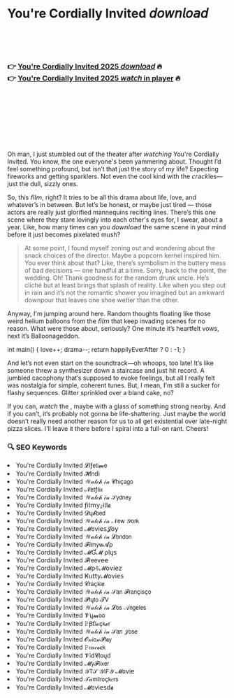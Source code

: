 <h1>You're Cordially Invited 𝘥𝘰𝘸𝘯𝘭𝘰𝘢𝘥</h1>

<br><br><br>

<h3>👉 <a href="https://Antonios-hardtalsspotnag1983.github.io/dyclgezalw/">You're Cordially Invited 2025 𝘥𝘰𝘸𝘯𝘭𝘰𝘢𝘥</a> 🔥<br>
👉 <a href="https://Antonios-hardtalsspotnag1983.github.io/dyclgezalw/">You're Cordially Invited 2025 𝘸𝘢𝘵𝘤𝘩 in player</a> 🔥
</h3>



<br><br><br><br><br><br><br>


Oh man, I just stumbled out of the theater after 𝘸𝘢𝘵𝘤𝘩𝘪𝘯𝘨 You're Cordially Invited. You know, the one everyone's been yammering about. Thought I’d feel something profound, but isn’t that just the story of my life? Expecting fireworks and getting sparklers. Not even the cool kind with the 𝘤𝘳𝘢𝘤𝘬les—just the dull, sizzly ones. 

So, this 𝘧𝘪𝘭𝘮, right? It tries to be all this drama about life, love, and whatever’s in between. But let’s be honest, or maybe just tired — those actors are really just glorified mannequins reciting lines. There’s this one scene where they stare lovingly into each other's eyes for, I swear, about a year. Like, how many times can you 𝘥𝘰𝘸𝘯𝘭𝘰𝘢𝘥 the same scene in your mind before it just becomes pixelated mush?

> At some point, I found myself zoning out and wondering about the snack choices of the director. Maybe a popcorn kernel inspired him. You ever think about that? Like, there’s symbolism in the buttery mess of bad decisions — one handful at a time. Sorry, back to the point, the wedding. Oh! Thank goodness for the random drunk uncle. He’s cliché but at least brings that splash of reality. Like when you step out in rain and it’s not the romantic shower you imagined but an awkward downpour that leaves one shoe wetter than the other.

Anyway, I'm jumping around here. Random thoughts floating like those weird helium balloons from the 𝘧𝘪𝘭𝘮 that keep invading scenes for no reason. What were those about, seriously? One minute it’s heartfelt vows, next it’s Balloonageddon. 

int main() {
    love++;
    drama--;
    return happilyEverAfter ? 0 : -1;
}

And let’s not even start on the soundtrack—oh whoops, too late! It’s like someone threw a synthesizer down a staircase and just hit record. A jumbled cacophony that’s supposed to evoke feelings, but all I really felt was nostalgia for simple, coherent tunes. But, I mean, I'm still a sucker for flashy sequences. Glitter sprinkled over a bland cake, no?

If you can, 𝘸𝘢𝘵𝘤𝘩 the  , maybe with a glass of something strong nearby. And if you can’t, it’s probably not gonna be life-shattering. Just maybe the world doesn’t really need another reason for us to all get existential over late-night pizza slices. I'll leave it there before I spiral into a full-on rant. Cheers!

<h3>🔍 SEO Keywords</h3>
<li>You're Cordially Invited 𝓛𝗂ƒ𝖾𝗍𝗂𝓶𝖾</li>
<li>You're Cordially Invited 𝓗𝗂𝗇ԁ𝗂</li>
<li>You're Cordially Invited 𝒲𝒶𝓉𝒸𝒽 𝒾𝓃 𝓒𝗁𝗂ç𝖺𝗀𝗈</li>
<li>You're Cordially Invited 𝓝𝖾𝗍ƒ𝗅𝗂𝗑</li>
<li>You're Cordially Invited 𝒲𝒶𝓉𝒸𝒽 𝒾𝓃 𝒮𝗒𝖽𝗇𝖾𝗒</li>
<li>You're Cordially Invited ƒ𝗂𝗅𝗆𝗒𝓏𝗂𝗅𝗅𝖆</li>
<li>You're Cordially Invited 𝓓ų𝓫𝖻𝖾𝖽</li>
<li>You're Cordially Invited 𝒲𝒶𝓉𝒸𝒽 𝒾𝓃 𝒩𝖾𝗐 𝒴𝗈𝗋𝗄</li>
<li>You're Cordially Invited 𝓜𝗈ν𝗂𝖾𝗌𝓙𝗈𝗒</li>
<li>You're Cordially Invited 𝒲𝒶𝓉𝒸𝒽 𝒾𝓃 𝓛𝗈𝗇𝖽𝗈𝗇</li>
<li>You're Cordially Invited 𝓕𝗂𝗅𝗆𝗒𝗐𝓐ρ</li>
<li>You're Cordially Invited 𝓜Ɠ𝓜 ρ𝗅ų𝗌</li>
<li>You're Cordially Invited 𝓕𝗋𝖾𝖾ν𝖾𝖾</li>
<li>You're Cordially Invited 𝓜ρ𝟜𝓜𝗈ν𝗂𝖾𝗓</li>
<li>You're Cordially Invited Ҝ𝗎𝗍𝗍𝗒𝓜𝗈ν𝗂𝖾𝗌</li>
<li>You're Cordially Invited 𝓒𝗋𝖺ç𝗄𝗅𝖾</li>
<li>You're Cordially Invited 𝒲𝒶𝓉𝒸𝒽 𝒾𝓃 𝒮𝖺𝗇 𝓕𝗋𝖺𝗇ç𝗂𝗌ç𝗈</li>
<li>You're Cordially Invited 𝓟𝗅ų𝗍𝗈 𝓣𝖵</li>
<li>You're Cordially Invited 𝒲𝒶𝓉𝒸𝒽 𝒾𝓃 𝓛𝗈𝗌 𝒜𝗇𝗀𝖾𝗅𝖾𝗌</li>
<li>You're Cordially Invited 𝓥ų𝓶𝗈𝗈</li>
<li>You're Cordially Invited 𝙿Ꞵť𝗅𝓸ç𝗄𝓮𝗋</li>
<li>You're Cordially Invited 𝒲𝒶𝓉𝒸𝒽 𝒾𝓃 𝒮𝖺𝗇 𝒥𝗈𝗌𝖾</li>
<li>You're Cordially Invited 𝓞𝓃𝗂𝗈𝓃𝓟𝗅𝖆𝗒</li>
<li>You're Cordially Invited 𝙿𝑒𝒶𝒸𝓸𝐜𝗄</li>
<li>You're Cordially Invited 𝓥𝗂ԁ𝓒𝗅𝗈ųԁ</li>
<li>You're Cordially Invited 𝓜𝗒𝓕𝗅𝗂𝗑𝖾𝗋</li>
<li>You're Cordially Invited 𝒴𝖳𝒮 𝒴𝖨𝖥𝒴 𝓜𝗈ν𝗂𝖾</li>
<li>You're Cordially Invited 𝒯𝒶𝗆𝗂𝗅𝗋𝗈ç𝗄𝑒𝗋𝗌</li>
<li>You're Cordially Invited 𝓜𝗈ν𝗂𝖾𝗌ԁ𝖆</li>
